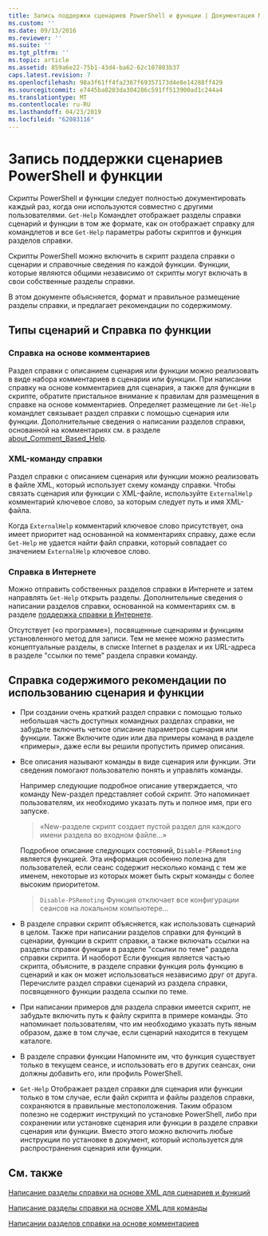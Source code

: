 ```yaml
---
title: Запись поддержки сценариев PowerShell и функции | Документация Майкрософт
ms.custom: ''
ms.date: 09/13/2016
ms.reviewer: ''
ms.suite: ''
ms.tgt_pltfrm: ''
ms.topic: article
ms.assetid: 859a6e22-75b1-43d4-ba62-62c107803b37
caps.latest.revision: 7
ms.openlocfilehash: 98a3f61ff4fa2367f69357173d4e8e14288ff429
ms.sourcegitcommit: e7445ba8203da304286c591ff513900ad1c244a4
ms.translationtype: MT
ms.contentlocale: ru-RU
ms.lasthandoff: 04/23/2019
ms.locfileid: "62083116"
---
```

# <a name="writing-help-for-powershell-scripts-and-functions"></a>Запись поддержки сценариев PowerShell и функции

Скрипты PowerShell и функции следует полностью документировать каждый раз, когда они используются совместно с другими пользователями.
`Get-Help` Командлет отображает разделы справки сценарий и функции в том же формате, как он отображает справку для командлетов и все `Get-Help` параметры работы скриптов и функция разделов справки.

Скрипты PowerShell можно включить в скрипт раздела справки о сценарии и справочные сведения по каждой функции.
Функции, которые являются общими независимо от скрипты могут включать в свои собственные разделы справки.

В этом документе объясняется, формат и правильное размещение разделы справки, и предлагает рекомендации по содержимому.

## <a name="types-of-script-and-function-help"></a>Типы сценарий и Справка по функции

### <a name="comment-based-help"></a>Справка на основе комментариев
Раздел справки с описанием сценария или функции можно реализовать в виде набора комментариев в сценарии или функции.
При написании справку на основе комментариев для сценария, а также для функции в скрипте, обратите пристальное внимание к правилам для размещения в справке на основе комментариев.
Определяет размещение ли `Get-Help` командлет связывает раздел справки с помощью сценария или функции.
Дополнительные сведения о написании разделов справки, основанной на комментариях см. в разделе [about_Comment_Based_Help](/powershell/module/microsoft.powershell.core/about/about_comment_based_help).

### <a name="xml-based-command-help"></a>XML-команду справки
Раздел справки с описанием сценария или функции можно реализовать в файле XML, который использует схему команду справки.
Чтобы связать сценария или функции с XML-файле, используйте `ExternalHelp` комментарий ключевое слово, за которым следует путь и имя XML-файла.

Когда `ExternalHelp` комментарий ключевое слово присутствует, она имеет приоритет над основанной на комментариях справку, даже если `Get-Help` не удается найти файл справки, который совпадает со значением `ExternalHelp` ключевое слово.

### <a name="online-help"></a>Справка в Интернете
Можно отправить собственных разделов справки в Интернете и затем направлять `Get-Help` открыть разделы.
Дополнительные сведения о написании разделов справки, основанной на комментариях см. в разделе [поддержка справки в Интернете](../module/supporting-online-help.md).

Отсутствует («о программе»), посвященные сценариям и функциям установленного метод для записи.
Тем не менее можно разместить концептуальные разделы, в списке Internet в разделах и их URL-адреса в разделе "ссылки по теме" раздела справки команду.

## <a name="content-considerations-for-script-and-function-help"></a>Справка содержимого рекомендации по использованию сценария и функции

- При создании очень краткий раздел справки с помощью только небольшая часть доступных командных разделах справки, не забудьте включить четкое описание параметров сценария или функции. Также Включите один или два примеры команд в разделе «примеры», даже если вы решили пропустить пример описания.

- Все описания называют команды в виде сценария или функции. Эти сведения помогают пользователю понять и управлять команды.

  Например следующие подробное описание утверждается, что команду New-раздел представляет собой скрипт. Это напоминает пользователям, их необходимо указать путь и полное имя, при его запуске.

  > «New-разделе скрипт создает пустой раздел для каждого имени раздела во входном файле...»

  Подробное описание следующих состояний, `Disable-PSRemoting` является функцией. Эта информация особенно полезна для пользователей, если сеанс содержит несколько команд с тем же именем, некоторые из которых может быть скрыт команды с более высоким приоритетом.

  > `Disable-PSRemoting` Функция отключает все конфигурации сеансов на локальном компьютере...

- В разделе справки скрипт объясняется, как использовать сценарий в целом. Также при написании разделов справки для функций в сценарии, функции в скрипт справки, а также включать ссылки на разделы справки функции в разделе "ссылки по теме" раздела справки скрипта. И наоборот Если функция является частью скрипта, объясните, в разделе справки функция роль функцию в сценарий и как он может использоваться независимо друг от друга. Перечислите раздел справки сценарий из раздела справки, посвященного функции раздела ссылки по теме.

- При написании примеров для раздела справки имеется скрипт, не забудьте включить путь к файлу скрипта в примере команды. Это напоминает пользователям, что им необходимо указать путь явным образом, даже в том случае, если сценарий находится в текущем каталоге.

- В разделе справки функции Напомните им, что функция существует только в текущем сеансе, и использовать его в других сеансах, они должны добавить его, или профиль PowerShell.

- `Get-Help` Отображает раздел справки для сценария или функции только в том случае, если файл скрипта и файлы разделов справки, сохраняются в правильные местоположения. Таким образом полезно не содержит инструкций по установке PowerShell, либо при сохранении или установке сценария или функции в разделе справки сценария или функции. Вместо этого можно включить любые инструкции по установке в документ, который используется для распространения сценария или функции.

## <a name="see-also"></a>См. также

 [Написание разделы справки на основе XML для сценариев и функций](./writing-xml-based-help-topics-for-scripts-and-functions.md)

 [Написание разделы справки на основе XML для команды](./writing-xml-based-help-topics-for-commands.md)

 [Написании разделов справки на основе комментариев](./writing-comment-based-help-topics.md)

